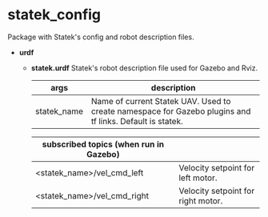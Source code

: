 # statek_config
Package with Statek's config and robot description files.
* **urdf**
  * **statek.urdf** Statek's robot description file used for Gazebo and Rviz.

    | args | description |
    |-|-|
    | statek_name | Name of current Statek UAV. Used to create namespace for Gazebo plugins and tf links. Default is statek. |

    | subscribed topics (when run in Gazebo) | |
    |-|-|
    | <statek_name>/vel_cmd_left | Velocity setpoint for left motor. |
    | <statek_name>/vel_cmd_right | Velocity setpoint for right motor. |
